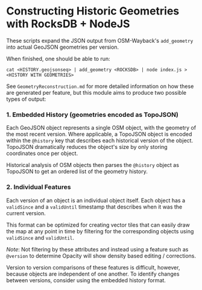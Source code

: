 Constructing Historic Geometries with RocksDB + NodeJS
======================================================

These scripts expand the JSON output from OSM-Wayback's `add_geometry` into actual GeoJSON geometries per version.

When finished, one should be able to run: 

`cat <HISTORY.geojsonseq> | add_geometry <ROCKSDB> | node index.js > <HISTORY WITH GEOMETRIES> `


See `GeometryReconstruction.md` for more detailed information on how these are generated per feature, but this module aims to produce two possible types of output:

### 1. Embedded History (geometries encoded as TopoJSON)
Each GeoJSON object represents a single OSM object, with the geometry of the most recent version. Where applicable, a TopoJSON object is encoded within the `@history` key that describes each historical version of the object. TopoJSON dramatically reduces the object's size by only storing coordinates once per object.

Historical analysis of OSM objects then parses the `@history` object as TopoJSON to get an ordered list of the geometry history.


### 2. Individual Features
Each version of an object is an individual object itself. Each object has a `validSince` and a `validUntil` timestamp that describes when it was the current version.

This format can be optimized for creating vector tiles that can easily draw the map at any point in time by filtering for the corresponding objects using `validSince` and `validUntil`.  

_Note_: Not filtering by these attributes and instead using a feature such as `@version` to determine Opacity will show density based editing / corrections.

Version to version comparisons of these features is difficult, however, because objects are independent of one another. To identify changes between versions, consider using the embedded history format.